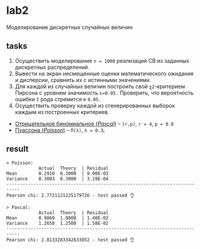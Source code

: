 # lab2
Моделирование дискретных случайных величин

## tasks
1. Осуществить моделирование `n = 1000` реализаций СВ из заданных дискретных распределений.
2. Вывести на экран несмещенные оценки математического ожидания и дисперсии, сравнить их с истинными значениями.
3. Для каждой из случайных величин построить свой `χ2`-критерием Пирсона с уровнем значимость `ε=0.05.` Проверить, что вероятность ошибки `I` рода стремится к `0.05`.
4. Осуществить проверку каждой из сгенерированных выборок каждым из построенных критериев.

* [Отрицательное биномиальное (*Pascal*)](https://ru.wikipedia.org/wiki/%D0%9E%D1%82%D1%80%D0%B8%D1%86%D0%B0%D1%82%D0%B5%D0%BB%D1%8C%D0%BD%D0%BE%D0%B5_%D0%B1%D0%B8%D0%BD%D0%BE%D0%BC%D0%B8%D0%B0%D0%BB%D1%8C%D0%BD%D0%BE%D0%B5_%D1%80%D0%B0%D1%81%D0%BF%D1%80%D0%B5%D0%B4%D0%B5%D0%BB%D0%B5%D0%BD%D0%B8%D0%B5) – ``(r,p)``, `r = 4`, `p = 0.8`
* [Пуассона (*Poisson*)](https://ru.wikipedia.org/wiki/%D0%A0%D0%B0%D1%81%D0%BF%D1%80%D0%B5%D0%B4%D0%B5%D0%BB%D0%B5%D0%BD%D0%B8%D0%B5_%D0%9F%D1%83%D0%B0%D1%81%D1%81%D0%BE%D0%BD%D0%B0) – `П(λ)`, `λ = 0.3`;


## result
```
> Poisson:
			Actual	Theory	| Residual
Mean		0.2910	0.3000	| 9.00E-03
Variance	0.3003	0.3000	| 3.19E-04
---------------------------------------------------------------------------
Pearson chi: 2.7721121225179726 - test passed 👌

> Pascal:
			Actual	Theory	| Residual
Mean		0.9860	1.0000	| 1.40E-02
Variance	1.2658	1.2500	| 1.58E-02
---------------------------------------------------------------------------
Pearson chi: 2.8133283342633852 - test passed 👌
```
